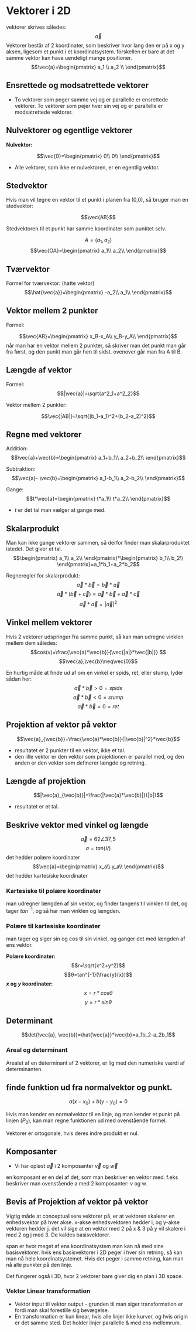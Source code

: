 # Vektorer i 2D

vektorer skrives således:
$$\vec{a}$$
Vektorer består af 2 koordinater, som beskriver hvor lang den er på x og y aksen, ligesom et punkt i et koordinatsystem. forskellen er bare at det samme vektor kan have uendeligt mange positioner.
$$\vec{a}=\begin{pmatrix}
a_1 \\
a_2 \\
\end{pmatrix}$$

## Ensrettede og modsatrettede vektorer
* To vektorer som peger samme vej og er parallelle er ensrettede vektorer. To vektorer som pejer hver sin vej og er parallelle er modsatrettede vektorer. 

## Nulvektorer og egentlige vektorer

**Nulvektor:**

$$\vec{0}=\begin{pmatrix}
0\\
0\\
\end{pmatrix}$$

* Alle vektorer, som ikke er nulvektoren, er en egentlig vektor.

## Stedvektor
Hvis man vil tegne en vektor til et punkt i planen fra (0,0), så bruger man en stedvektor:

$$\vec{AB}$$

Stedvektoren til et punkt har samme koordinater som punktet selv.

$$A = (a_1,a_2)$$
$$\vec{OA}=\begin{pmatrix}
a_1\\
a_2\\
\end{pmatrix}$$

## Tværvektor
Formel for tværvektor: (hatte vektor)
$$\hat{\vec{a}}=\begin{pmatrix}
-a_2\\
a_1\\
\end{pmatrix}$$

## Vektor mellem 2 punkter
Formel:

$$\vec{AB}=\begin{pmatrix}
x_B-x_A\\
y_B-y_A\\
\end{pmatrix}$$
når man har en vektor mellem 2 punkter, så skriver man det punkt man går fra først, og den punkt man går hen til sidst. ovenover går man fra A til B. 

## Længde af vektor
Formel:
$$|\vec{a}|=\sqrt{a^2_1+a^2_2}$$

Vektor mellem 2 punkter:

$$\vec{|AB|}=\sqrt{(b_1-a_1)^2+(b_2-a_2)^2}$$


## Regne med vektorer

Addition:
$$\vec{a}+\vec{b}=\begin{pmatrix}
a_1+b_1\\
a_2+b_2\\
\end{pmatrix}$$

Subtraktion:
$$\vec{a}-  \vec{b}=\begin{pmatrix}
a_1-b_1\\
a_2-b_2\\
\end{pmatrix}$$

Gange:
$$t*\vec{a}=\begin{pmatrix}
t*a_1\\
t*a_2\\
\end{pmatrix}$$
* $t$ er det tal man vælger at gange med. 

## Skalarprodukt
Man kan ikke gange vektorer sammen, så derfor finder man skalarproduktet istedet. Det giver et tal. 
$$\begin{pmatrix}
a_1\\
a_2\\
\end{pmatrix}*\begin{pmatrix}
b_1\\
b_2\\
\end{pmatrix}=a_1*b_1+a_2*b_2$$

Regneregler for skalarprodukt:
$$\vec{a}*\vec{b}=\vec{b}*\vec{a}$$
$$\vec{a}*(\vec{b}+\vec{c})=\vec{a}*\vec{b}+\vec{a}*\vec{c}$$
$$\vec{a}*\vec{a}=|\vec{a}|^2$$

## Vinkel mellem vektorer
Hvis 2 vektorer udspringer fra samme punkt, så kan man udregne vinklen mellem dem således:  
$$cos(v)=\frac{\vec{a}*\vec{b}}{\vec{|a|}*\vec{|b|}} $$
$$\vec{a},\vec{b}\neq\vec{0}$$

En hurtig måde at finde ud af om en vinkel er spids, ret, eller stump, lyder sådan her:
$$\vec{a}*\vec{b}>0=spids$$
$$\vec{a}*\vec{b}<0=stump$$
$$\vec{a}*\vec{b}=0=ret$$


## Projektion af vektor på vektor
$$\vec{a}_{\vec{b}}=\frac{\vec{a}*\vec{b}}{|\vec{b}|^2}*\vec{b}$$
* resultatet er 2 punkter til en vektor, ikke et tal.
* den lille vektor er den vektor som projektionen er parallel med, og den anden er den vektor som definerer længde og retning.

## Længde af projektion
$$|\vec{a}_{\vec{b}}|=\frac{|\vec{a}*\vec{b}|}{|b|}$$
* resultatet er et tal.

## Beskrive vektor med vinkel og længde 
$$\vec{a}=62∠37,5$$
$$a=tan(V)$$
det hedder polære koordinater
$$\vec{a}=\begin{pmatrix}
x_a\\
y_a\\
\end{pmatrix}$$
det hedder kartesiske koordinater


### Kartesiske til polære koordinater
man udregner længden af sin vektor, og finder tangens til vinklen til det, og tager $tan^{-1}$, og så har man vinklen og længden. 

### Polære til kartesiske koordinater

man tager og siger sin og cos til sin vinkel, og ganger det med længden af ens vektor. 

**Polære koordinater:**
$$r=\sqrt{x^2+y^2}$$
$$θ=tan^{-1}(\frac{y}{x})$$
**$x$ og $y$ koordinater:**
$$x=r*cosθ$$
$$y=r*sinθ$$

## Determinant
$$det(\vec{a}, \vec{b})=\hat{\vec{a}}*\vec{b}=a_1b_2-a_2b_1$$

### Areal og determinant
Arealet af en determinant af 2 vektorer, er lig med den numeriske værdi af determinanten.

## finde funktion ud fra normalvektor og punkt. 
$$a(x-x_0)+b(y-y_0)=0$$

Hvis man kender en normalvektor til en linje, og man kender et punkt på linjen ($P_0$), kan man regne funktionen ud med ovenstående formel.

Vektorer er ortogonale, hvis deres indre produkt er nul.

## Komposanter
* Vi har opløst $\vec{a}$ i 2 komposanter $\vec{v}$ og $\vec{w}$

en komposant er en del af det, som man beskriver en vektor med. f.eks beskriver man ovenstående a med 2 komposanter: v og w.    

## Bevis af Projektion af vektor på vektor



Vigtig måde at conceptualisere vektorer på, er at vektoren skalerer en enhedsvektor på hver akse. x-akse enhedsvektoren hedder i, og y-akse vektoren hedder j. det vil sige at en vektor med 2 på x & 3 på y vil skalere i med 2 og j med 3. De kaldes basisvektorer. 

span er hvor meget af ens koordinatsystem man kan nå med sine basisvektorer. hvis ens basisvektorer i 2D peger i hver sin retning, så kan man nå hele koordinatsystemet. Hvis det peger i samme retning, kan man nå alle punkter på den linje. 

Det fungerer også i 3D, hvor 2 vektorer bare giver dig en  plan i 3D space. 


### Vektor Linear transformation

* Vektor input til vektor output - grunden til man siger transformation er fordi man skal forestille sig bevægelse. 
* En transformation er kun linear, hvis alle linjer ikke kurver, og hvis origin er det samme sted. Det holder linjer parallelle & med ens mellemrum.
